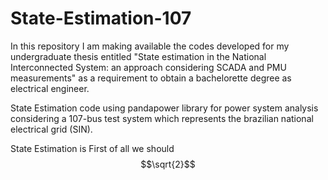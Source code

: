 # State-Estimation-107

In this repository I am making available the codes developed for my undergraduate thesis entitled "State estimation in the National Interconnected System: an approach considering SCADA and PMU measurements" as a requirement to obtain a bachelorette degree as electrical engineer.

State Estimation code using pandapower library for power system analysis considering a 107-bus test system which represents the brazilian national electrical grid (SIN).

State Estimation is 
First of all we should 
$$\sqrt{2}$$
